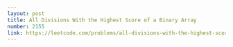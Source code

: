 ```yaml
---
layout: post
title: All Divisions With the Highest Score of a Binary Array
number: 2155
link: https://leetcode.com/problems/all-divisions-with-the-highest-score-of-a-binary-array
---
```

